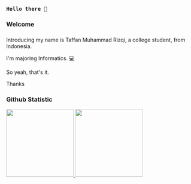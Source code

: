 ### ```Hello there 👋```
### Welcome
<!--
**TaffanM/TaffanM** is a ✨ _special_ ✨ repository because its `README.md` (this file) appears on your GitHub profile.
!-->
###
###
Introducing my name is Taffan Muhammad Rizqi, a college student, from Indonesia.

I'm majoring Informatics. 💻

So yeah, that's it.

Thanks

### Github Statistic
<p align="left">
<a href="https://github.com/TaffanM">
  <img height="180em" src="https://github-readme-stats-eight-theta.vercel.app/api?username=penuliscode&show_icons=true&theme=algolia&include_all_commits=true&count_private=true"/>
  <img height="180em" src="https://github-readme-stats-eight-theta.vercel.app/api/top-langs/?username=penuliscode&layout=compact&layout=compact&theme=algolia"/>
</a>
</p>
